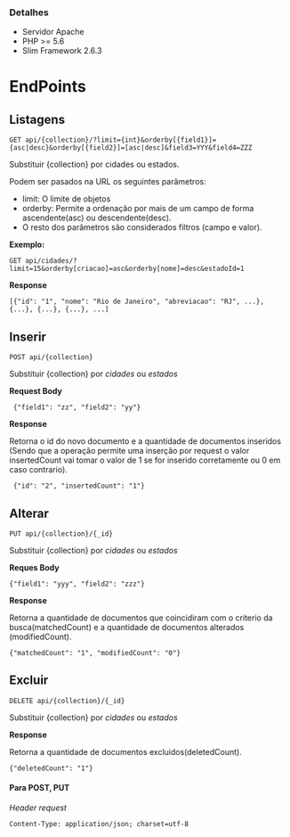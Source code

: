 ### Detalhes
* Servidor Apache
* PHP >= 5.6
* Slim Framework 2.6.3

# EndPoints

## Listagens
```
GET api/{collection}/?limit={int}&orderby[{field1}]={asc|desc}&orderby[{field2}]=[asc|desc]&field3=YYY&field4=ZZZ
```
Substituir {collection} por cidades ou estados.

Podem ser pasados na URL os seguintes parâmetros:
* limit: O limite de objetos
* orderby: Permite a ordenação por mais de um campo de forma ascendente(asc) ou descendente(desc).
* O resto dos parâmetros são considerados filtros (campo e valor).

**Exemplo:**

```
GET api/cidades/?limit=15&orderby[criacao]=asc&orderby[nome]=desc&estadoId=1
```

**Response**
```
[{"id": "1", "nome": "Rio de Janeiro", "abreviacao": "RJ", ...}, {...}, {...}, {...}, ...]
```

## Inserir
```
POST api/{collection}
```
Substituir {collection} por *cidades* ou *estados*

**Request Body**
```
 {"field1": "zz", "field2": "yy"}
```
**Response**

Retorna o id do novo documento e a quantidade de documentos inseridos (Sendo que a operação permite uma inserção por request o valor insertedCount vai tomar o valor de 1 se for inserido corretamente ou 0 em caso contrario).
```
 {"id": "2", "insertedCount": "1"}
```

## Alterar
```
PUT api/{collection}/{_id}
```

Substituir {collection} por *cidades* ou *estados*

**Reques Body**
```
{"field1": "yyy", "field2": "zzz"}
```
**Response**

Retorna a quantidade de documentos que coincidiram com o criterio da busca(matchedCount) e a quantidade de documentos alterados (modifiedCount).

```
{"matchedCount": "1", "modifiedCount": "0"}
```

## Excluir
```
DELETE api/{collection}/{_id}
```
Substituir {collection} por *cidades* ou *estados*

**Response**

Retorna a quantidade de documentos excluidos(deletedCount).

```
{"deletedCount": "1"}
```

#### Para POST, PUT

*Header request*
```
Content-Type: application/json; charset=utf-8
```
